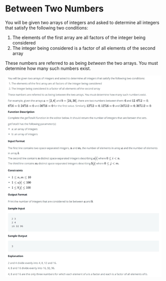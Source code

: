 # Between Two Numbers

You will be given two arrays of integers and asked to determine all integers that satisfy the following two conditions:

1. The elements of the first array are all factors of the integer being considered
2. The integer being considered is a factor of all elements of the second array

These numbers are referred to as being *between* the two arrays. You must determine how many such numbers exist.

<kbd>![Problem.jpg](./Problem.jpg)</kbd>

